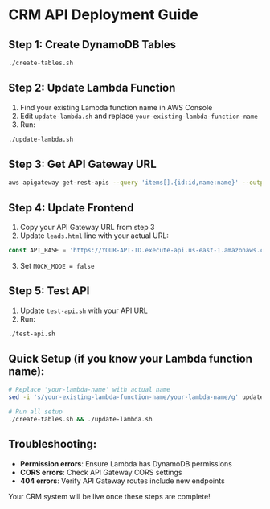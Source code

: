 # CRM API Deployment Guide

## Step 1: Create DynamoDB Tables
```bash
./create-tables.sh
```

## Step 2: Update Lambda Function
1. Find your existing Lambda function name in AWS Console
2. Edit `update-lambda.sh` and replace `your-existing-lambda-function-name`
3. Run:
```bash
./update-lambda.sh
```

## Step 3: Get API Gateway URL
```bash
aws apigateway get-rest-apis --query 'items[].{id:id,name:name}' --output table
```

## Step 4: Update Frontend
1. Copy your API Gateway URL from step 3
2. Update `leads.html` line with your actual URL:
```javascript
const API_BASE = 'https://YOUR-API-ID.execute-api.us-east-1.amazonaws.com/prod';
```
3. Set `MOCK_MODE = false`

## Step 5: Test API
1. Update `test-api.sh` with your API URL
2. Run:
```bash
./test-api.sh
```

## Quick Setup (if you know your Lambda function name):
```bash
# Replace 'your-lambda-name' with actual name
sed -i 's/your-existing-lambda-function-name/your-lambda-name/g' update-lambda.sh

# Run all setup
./create-tables.sh && ./update-lambda.sh
```

## Troubleshooting:
- **Permission errors**: Ensure Lambda has DynamoDB permissions
- **CORS errors**: Check API Gateway CORS settings
- **404 errors**: Verify API Gateway routes include new endpoints

Your CRM system will be live once these steps are complete!